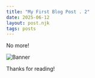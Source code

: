```yaml
---
title: "My First Blog Post . 2"
date: 2025-06-12
layout: post.njk
tags: posts
---
```


<article>
No more!
  
![Banner](/images/uploads/12600by3uCongBpx.png)

Thanks for reading!
</article>
